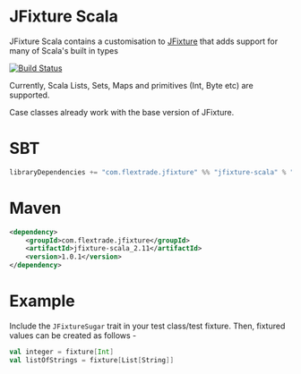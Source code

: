# JFixture Scala
JFixture Scala contains a customisation to [JFixture](https://github.com/FlexTradeUKLtd/jfixture) that adds support for many of Scala's built in types

[![Build Status](https://travis-ci.org/FlexTradeUKLtd/jfixture-scala.svg?branch=master)](https://travis-ci.org/FlexTradeUKLtd/jfixture-scala)

Currently, Scala Lists, Sets, Maps and primitives (Int, Byte etc) are supported.

Case classes already work with the base version of JFixture.

# SBT
```sbt
libraryDependencies += "com.flextrade.jfixture" %% "jfixture-scala" % "1.0.1"
```

# Maven
```xml
<dependency>
	<groupId>com.flextrade.jfixture</groupId>
	<artifactId>jfixture-scala_2.11</artifactId>
	<version>1.0.1</version>
</dependency>
```

# Example

Include the `JFixtureSugar` trait in your test class/test fixture. Then, fixtured values can be created as follows -

```scala
val integer = fixture[Int]
val listOfStrings = fixture[List[String]]
```
